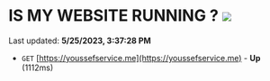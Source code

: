# IS MY WEBSITE RUNNING ? [![](https://img.shields.io/static/v1?label=Sponsor&message=%E2%9D%A4&logo=GitHub&color=%23fe8e86)](https://github.com/sponsors/<username>)

Last updated: **5/25/2023, 3:37:28 PM**

- `GET` [https://youssefservice.me](https://youssefservice.me) - **Up** (1112ms)
